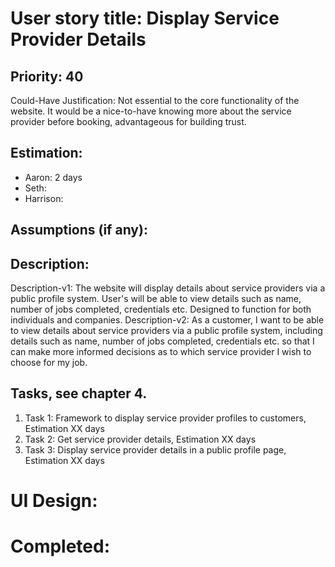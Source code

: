 # User story title: Display Service Provider Details

## Priority: 40
Could-Have
Justification: Not essential to the core functionality of the website. It would be a nice-to-have knowing more
about the service provider before booking, advantageous for building trust.

## Estimation:
* Aaron: 2 days
* Seth:
* Harrison:

## Assumptions (if any):

## Description:

Description-v1: The website will display details about service providers via a public profile system. User's will be
able to view details such as name, number of jobs completed, credentials etc. Designed to function for both individuals
and companies.
Description-v2: As a customer, I want to be able to view details about service providers via a public profile system,
including details such as name, number of jobs completed, credentials etc. so that I can make more informed decisions
as to which service provider I wish to choose for my job.

## Tasks, see chapter 4.

1. Task 1: Framework to display service provider profiles to customers, Estimation XX days
2. Task 2: Get service provider details, Estimation XX days
3. Task 3: Display service provider details in a public profile page, Estimation XX days


# UI Design:


# Completed:
